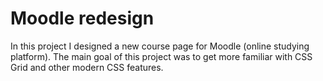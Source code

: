 # Moodle redesign

In this project I designed a new course page for Moodle (online studying platform). The main goal of this project was to get more familiar with CSS Grid and other modern CSS features.
